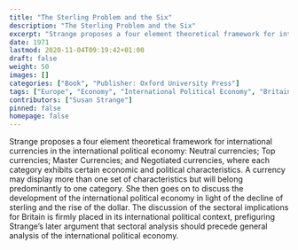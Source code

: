 ```yaml
---
title: "The Sterling Problem and the Six"
description: "The Sterling Problem and the Six"
excerpt: "Strange proposes a four element theoretical framework for international currencies in the international political economy: Neutral currencies; Top currencies; Master Currencies; and Negotiated currencies, where each category exhibits certain economic and political characteristics. A currency may display more than one set of characteristics but will belong predominantly to one category. She then goes on to discuss the development of the international political economy in light of the decline of sterling and the rise of the dollar. The discussion of the sectoral implications for Britain is firmly placed in its international political context, prefiguring Strange’s later argument that sectoral analysis should precede general analysis of the international political economy."
date: 1971
lastmod: 2020-11-04T09:19:42+01:00
draft: false
weight: 50
images: []
categories: ["Book", "Publisher: Oxford University Press"]
tags: ["Europe", "Economy", "International Political Economy", "Britain"]
contributors: ["Susan Strange"]
pinned: false
homepage: false
---
```


Strange proposes a four element theoretical framework for international currencies in the international political economy: Neutral currencies; Top currencies; Master Currencies; and Negotiated currencies, where each category exhibits certain economic and political characteristics. A currency may display more than one set of characteristics but will belong predominantly to one category. She then goes on to discuss the development of the international political economy in light of the decline of sterling and the rise of the dollar. The discussion of the sectoral implications for Britain is firmly placed in its international political context, prefiguring Strange’s later argument that sectoral analysis should precede general analysis of the international political economy.

